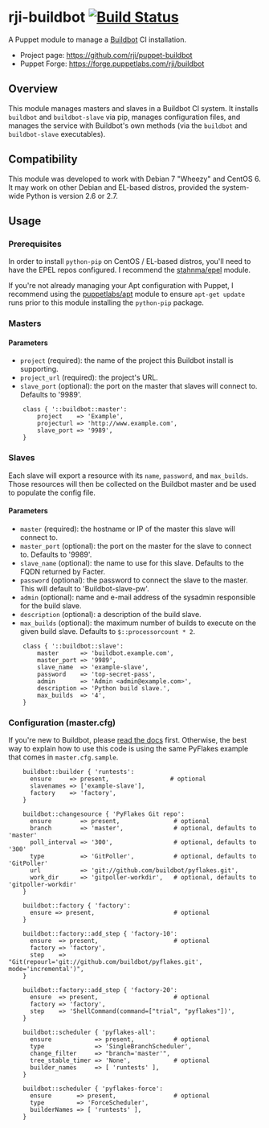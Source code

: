 # rji-buildbot [![Build Status](https://travis-ci.org/rji/puppet-buildbot.svg?branch=master)](https://travis-ci.org/rji/puppet-buildbot)
A Puppet module to manage a [Buildbot][1] CI installation.

  * Project page: <https://github.com/rji/puppet-buildbot>
  * Puppet Forge: <https://forge.puppetlabs.com/rji/buildbot>

## Overview
This module manages masters and slaves in a Buildbot CI system. It installs
`buildbot` and `buildbot-slave` via pip, manages configuration files, and
manages the service with Buildbot's own methods (via the `buildbot` and
`buildbot-slave` executables).

## Compatibility
This module was developed to work with Debian 7 "Wheezy" and CentOS 6. It may
work on other Debian and EL-based distros, provided the system-wide Python is
version 2.6 or 2.7.

## Usage
### Prerequisites
In order to install `python-pip` on CentOS / EL-based distros, you'll need to
have the EPEL repos configured. I recommend the [stahnma/epel][2] module.

If you're not already managing your Apt configuration with Puppet, I recommend
using the [puppetlabs/apt][3] module to ensure `apt-get update` runs prior
to this module installing the `python-pip` package.

### Masters
#### Parameters
  * `project` (required): the name of the project this Buildbot install is
  supporting.
  * `project_url` (required): the project's URL.
  * `slave_port` (optional): the port on the master that slaves will connect
  to. Defaults to '9989'.

```puppet
    class { '::buildbot::master':
        project    => 'Example',
        projecturl => 'http://www.example.com',
        slave_port => '9989',
    }
```

### Slaves
Each slave will export a resource with its `name`, `password`, and `max_builds`.
Those resources will then be collected on the Buildbot master and be used to
populate the config file.

#### Parameters
  * `master` (required): the hostname or IP of the master this slave will
  connect to.
  * `master_port` (optional): the port on the master for the slave to connect
  to. Defaults to '9989'.
  * `slave_name` (optional): the name to use for this slave. Defaults to the
  FQDN returned by Facter.
  * `password` (optional): the password to connect the slave to the
  master. This will default to 'Buildbot-slave-pw'.
  * `admin` (optional): name and e-mail address of the sysadmin responsible
  for the build slave.
  * `description` (optional): a description of the build slave.
  * `max_builds` (optional): the maximum number of builds to execute on the
  given build slave. Defaults to `$::processorcount * 2`.

```puppet
    class { '::buildbot::slave':
        master      => 'buildbot.example.com',
        master_port => '9989',
        slave_name  => 'example-slave',
        password    => 'top-secret-pass',
        admin       => 'Admin <admin@example.com>',
        description => 'Python build slave.',
        max_builds  => '4',
    }
```

### Configuration (master.cfg)
If you're new to Buildbot, please [read the docs][4] first. Otherwise, the best
way to explain how to use this code is using the same PyFlakes example that
comes in `master.cfg.sample`.

```puppet
    buildbot::builder { 'runtests':
      ensure     => present,                 # optional
      slavenames => ['example-slave'],
      factory    => 'factory',
    }

    buildbot::changesource { 'PyFlakes Git repo':
      ensure        => present,               # optional
      branch        => 'master',              # optional, defaults to 'master'
      poll_interval => '300',                 # optional, defaults to '300'
      type          => 'GitPoller',           # optional, defaults to 'GitPoller'
      url           => 'git://github.com/buildbot/pyflakes.git',
      work_dir      => 'gitpoller-workdir',   # optional, defaults to 'gitpoller-workdir'
    }

    buildbot::factory { 'factory':
      ensure => present,                      # optional
    }

    buildbot::factory::add_step { 'factory-10':
      ensure  => present,                     # optional
      factory => 'factory',
      step    => "Git(repourl='git://github.com/buildbot/pyflakes.git', mode='incremental')",
    }

    buildbot::factory::add_step { 'factory-20':
      ensure  => present,                     # optional
      factory => 'factory',
      step    => 'ShellCommand(command=["trial", "pyflakes"])',
    }

    buildbot::scheduler { 'pyflakes-all':
      ensure            => present,           # optional
      type              => 'SingleBranchScheduler',
      change_filter     => "branch='master'",
      tree_stable_timer => 'None',            # optional
      builder_names     => [ 'runtests' ],
    }

    buildbot::scheduler { 'pyflakes-force':
      ensure       => present,                # optional
      type         => 'ForceScheduler',
      builderNames => [ 'runtests' ],
    }
```

<!-- reference links -->
[1]: http://buildbot.net
[2]: https://forge.puppetlabs.com/stahnma/epel
[3]: https://forge.puppetlabs.com/puppetlabs/apt
[4]: http://docs.buildbot.net/current/tutorial/

